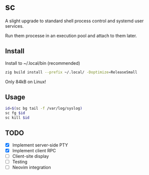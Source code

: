 # sc
A slight upgrade to standard shell process control and systemd user services.

Run them processe in an execution pool and attach to them later.

## Install
Install to ~/.local/bin (recommended)
```sh
zig build install --prefix ~/.local/ -Doptimize=ReleaseSmall
```
Only 84kB on Linux!

## Usage
```sh
id=$(sc bg tail -f /var/log/syslog)
sc fg $id
sc kill $id
```

## TODO
- [x] Implement server-side PTY
- [x] Implement client RPC
- [ ] Client-site display
- [ ] Testing
- [ ] Neovim integration
